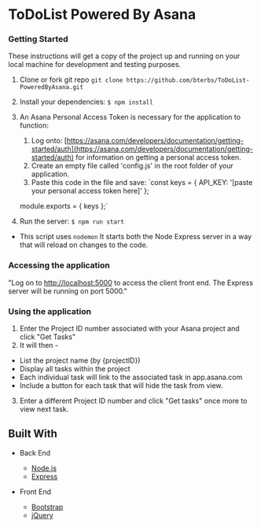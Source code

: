 # ToDoList Powered By Asana

### Getting Started

These instructions will get a copy of the project up and running on your local machine for development and testing purposes.

1. Clone or fork git repo `git clone https://github.com/bterbs/ToDoList-PoweredByAsana.git`
2. Install your dependencies: `$ npm install`
3. An Asana Personal Access Token is necessary for the application to function:

   1. Log onto: [https://asana.com/developers/documentation/getting-started/auth](https://asana.com/developers/documentation/getting-started/auth) for information on getting a personal access token.
   2. Create an empty file called 'config.js' in the root folder of your application.
   3. Paste this code in the file and save:
      `const keys = {
      API_KEY: '[paste your personal access token here]'
      };

   module.exports = { keys };`

4. Run the server: `$ npm run start`

* This script uses `nodemon` It starts both the Node Express server in a way that will reload on changes to the code.

### Accessing the application

"Log on to [http://localhost:5000](http://localhost:5000) to access the client front end. The Express server will be running on port 5000."

### Using the application

1. Enter the Project ID number associated with your Asana project and click "Get Tasks"
2. It will then -

* List the project name (by {projectID})
* Display all tasks within the project
* Each individual task will link to the associated task in app.asana.com
* Include a button for each task that will hide the task from view.

3. Enter a different Project ID number and click "Get tasks" once more to view next task.

## Built With

* Back End

  * [Node.js](https://nodejs.org)
  * [Express](https://expressjs.com/)

* Front End
  * [Bootstrap](https://getbootstrap.com/)
  * [jQuery](https://jquery.com/)
